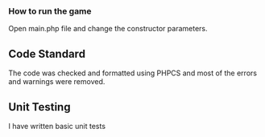 

### How to run the game

Open main.php file and change the constructor parameters.


## Code Standard

The code was checked and formatted using PHPCS and most of the errors and warnings were removed.

## Unit Testing

I have written basic unit tests
